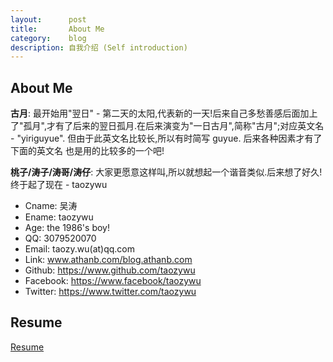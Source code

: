 ```yaml
---
layout:      post
title:       About Me
category:    blog
description: 自我介绍 (Self introduction)
---
```


## About Me

<b>古月</b>: 最开始用"翌日" - 第二天的太阳,代表新的一天!后来自己多愁善感后面加上了"孤月",才有了后来的翌日孤月.在后来演变为"一日古月",简称"古月";对应英文名 - "yiriguyue". 但由于此英文名比较长,所以有时简写 guyue. 后来各种因素才有了下面的英文名 也是用的比较多的一个吧!

<b>桃子/涛子/涛哥/涛仔</b>: 大家更愿意这样叫,所以就想起一个谐音类似.后来想了好久! 终于起了现在 - taozywu

* Cname:    吴涛
* Ename:    taozywu
* Age:      the 1986's boy!
* QQ:       3079520070
* Email:    taozy.wu(at)qq.com
* Link:     www.athanb.com/blog.athanb.com
* Github:   https://www.github.com/taozywu
* Facebook: https://www.facebook/taozywu
* Twitter:  https://www.twitter.com/taozywu

## Resume

[Resume](https://github.com/taozywu/Resume "Resume")
